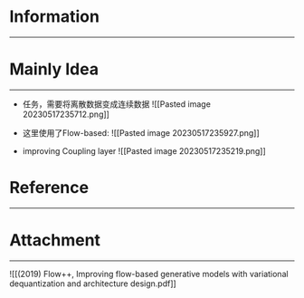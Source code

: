 # Information
---


# Mainly Idea
---

- 任务，需要将离散数据变成连续数据
![[Pasted image 20230517235712.png]]


- 这里使用了Flow-based:
![[Pasted image 20230517235927.png]]

- improving Coupling layer
![[Pasted image 20230517235219.png]]
# Reference
---


# Attachment
---
![[(2019) Flow++, Improving flow-based generative models with variational dequantization and architecture design.pdf]]